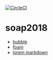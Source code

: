 [![CircleCI](https://circleci.com/gh/b-gent/soap2018/tree/master.svg?style=svg)](https://circleci.com/gh/profile-org-name/repo-name/tree/master)


# soap2018

- [bubble](bubble.md)
- [foam](foam.md)
- [lorem markdown](https://jaspervdj.be/lorem-markdownum/)

